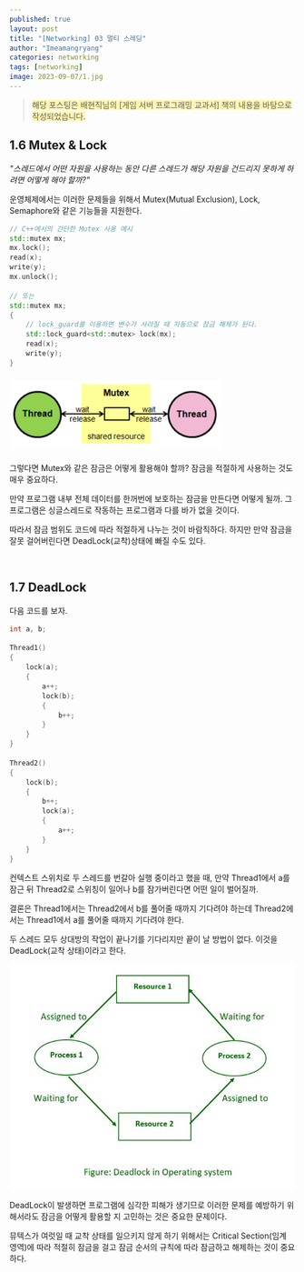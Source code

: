 ```yaml
---
published: true
layout: post
title: "[Networking] 03 멀티 스레딩"
author: "Imeamangryang"
categories: networking
tags: [networking]
image: 2023-09-07/1.jpg
--- 
```


> <span style='background-color: #fff5b1'> 해당 포스팅은 배현직님의 [게임 서버 프로그래밍 교과서] 책의 내용을 바탕으로 작성되었습니다. </span>

## 1.6 Mutex & Lock
*"스레드에서 어떤 자원을 사용하는 동안 다른 스레드가 해당 자원을 건드리지 못하게 하려면 어떻게 해야 할까?"*

운영체제에서는 이러한 문제들을 위해서 Mutex(Mutual Exclusion), Lock, Semaphore와 같은 기능들을 지원한다.

```C++
// C++에서의 간단한 Mutex 사용 예시
std::mutex mx;
mx.lock();
read(x);
write(y);
mx.unlock();

// 또는 
std::mutex mx;
{
    // lock_guard를 이용하면 변수가 사라질 때 자동으로 잠금 해제가 된다.
    std::lock_guard<std::mutex> lock(mx);
    read(x);
    write(y);
}
```

![](/assets/img/2023-09-07/2.png)

그렇다면 Mutex와 같은 잠금은 어떻게 활용해야 할까? 잠금을 적절하게 사용하는 것도 매우 중요하다.

만약 프로그램 내부 전체 데이터를 한꺼번에 보호하는 잠금을 만든다면 어떻게 될까. 그 프로그램은 싱글스레드로 작동하는 프로그램과 다를 바가 없을 것이다.

따라서 잠금 범위도 코드에 따라 적절하게 나누는 것이 바람직하다. 하지만 만약 잠금을 잘못 걸어버린다면 DeadLock(교착)상태에 빠질 수도 있다.

<br/>

## 1.7 DeadLock

다음 코드를 보자.

```C++
int a, b;

Thread1()
{
    lock(a);
    {
        a++;
        lock(b);
        {
            b++;
        }
    }
}

Thread2()
{
    lock(b);
    {
        b++;
        lock(a);
        {
            a++;
        }
    }
}
```
컨텍스트 스위치로 두 스레드를 번갈아 실행 중이라고 했을 때, 만약 Thread1에서 a를 잠근 뒤 Thread2로 스위칭이 일어나 b를 잠가버린다면 어떤 일이 벌어질까.

결론은 Thread1에서는 Thread2에서 b를 풀어줄 때까지 기다려야 하는데 Thread2에서는 Thread1에서 a를 풀어줄 때까지 기다려야 한다.

두 스레드 모두 상대방의 작업이 끝나기를 기다리지만 끝이 날 방법이 없다. 이것을 DeadLock(교착 상태)이라고 한다.

![](/assets/img/2023-09-07/3.jpg)

DeadLock이 발생하면 프로그램에 심각한 피해가 생기므로 이러한 문제를 예방하기 위해서라도 잠금을 어떻게 활용할 지 고민하는 것은 중요한 문제이다.

뮤텍스가 여럿일 때 교착 상태를 일으키지 않게 하기 위해서는 Critical Section(임계 영역)에 따라 적절히 잠금을 걸고 잠금 순서의 규칙에 따라 잠금하고 해제하는 것이 중요하다.